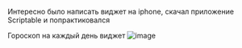 Интересно было написать виджет на iphone, 
скачал приложение Scriptable и попрактиковался 

Гороскоп на каждый день виджет
![image](https://user-images.githubusercontent.com/80046909/193910863-75e0def7-3454-4cde-9785-081e9e43146e.png)
